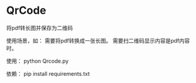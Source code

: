 # QrCode
 将pdf转长图并保存为二维码
 
使用场景，如：
    需要将pdf转换成一张长图。
    需要扫二维码显示内容是pdf内容时。

使用：
    python Qrcode.py 

依赖：
    pip install requirements.txt

